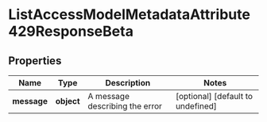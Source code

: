 # ListAccessModelMetadataAttribute429ResponseBeta

## Properties

Name | Type | Description | Notes
------------ | ------------- | ------------- | -------------
**message** | **object** | A message describing the error | [optional] [default to undefined]

